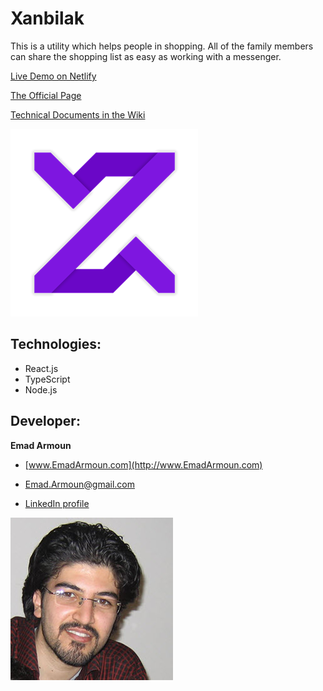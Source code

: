 # Xanbilak

This is a utility which helps people in shopping. All of the family members can share the shopping list as easy as working with a messenger.

[Live Demo on Netlify](https://xanbilak.netlify.app/)

[The Official Page](https://em-it.github.io/xanbilak/)

[Technical Documents in the Wiki](https://github.com/Em-IT/xanbilak/wiki)

![](/src/assets/images/logo.png)

## Technologies:
* React.js
* TypeScript
* Node.js

## Developer:

**Emad Armoun**

* [www.EmadArmoun.com](http://www.EmadArmoun.com)

* [Emad.Armoun@gmail.com](Emad.Armoun@gmail.com)

* [LinkedIn profile](https://www.linkedin.com/in/em-it/)

![](/src/assets/images/me.jpg)
